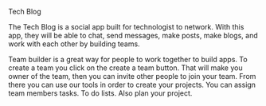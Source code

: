 Tech Blog

The Tech Blog is a social app built for technologist to network. With this app, they will be able to chat, send messages, make posts, make blogs, and work with each other by building teams.

Team builder is a great way for people to work together to build apps. To create a team you click on the create a team button. That will make you owner of the team, then you can invite other people to join your team. From there you can use our tools in order to create your projects. You can assign team members tasks. To do lists. Also plan your project.
